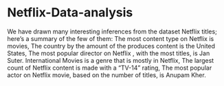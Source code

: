 # Netflix-Data-analysis
We have drawn many interesting inferences from the dataset Netflix titles; here’s a summary of the few of them:
The most content type on Netflix is movies,
The country by the amount of the produces content is the United States,
The most popular director on Netflix , with the most titles, is Jan Suter.
International Movies is a genre that is mostly in Netflix,
The largest count of Netflix content is made with a “TV-14” rating,
The most popular actor on Netflix movie, based on the number of titles, is Anupam Kher.

